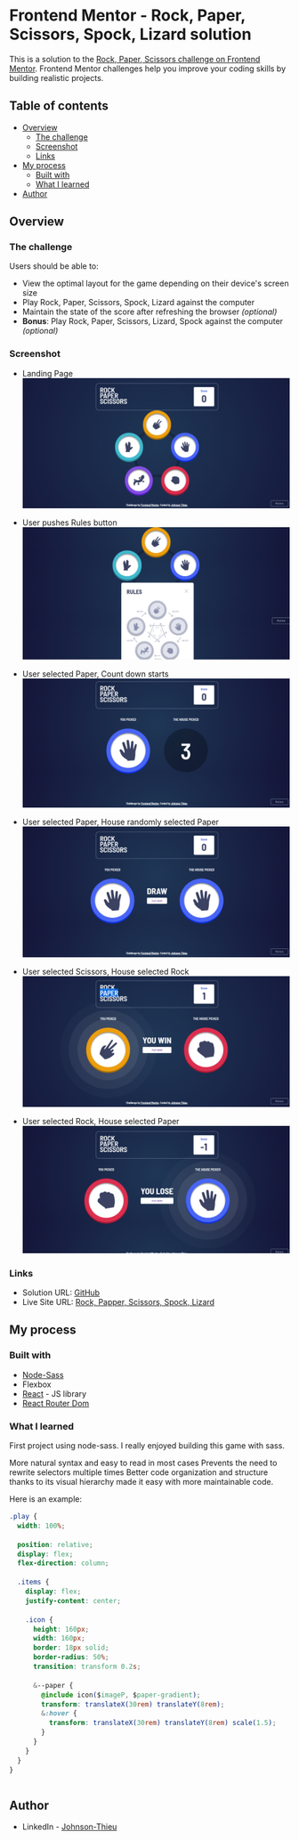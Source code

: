 # Frontend Mentor - Rock, Paper, Scissors, Spock, Lizard solution

This is a solution to the [Rock, Paper, Scissors challenge on Frontend Mentor](https://www.frontendmentor.io/challenges/rock-paper-scissors-game-pTgwgvgH). Frontend Mentor challenges help you improve your coding skills by building realistic projects.

## Table of contents

- [Overview](#overview)
  - [The challenge](#the-challenge)
  - [Screenshot](#screenshot)
  - [Links](#links)
- [My process](#my-process)
  - [Built with](#built-with)
  - [What I learned](#what-i-learned)
- [Author](#author)

## Overview

### The challenge

Users should be able to:

- View the optimal layout for the game depending on their device's screen size
- Play Rock, Paper, Scissors, Spock, Lizard against the computer
- Maintain the state of the score after refreshing the browser _(optional)_
- **Bonus**: Play Rock, Paper, Scissors, Lizard, Spock against the computer _(optional)_

### Screenshot

- Landing Page
  ![](./src/images/game-screenshot.png)

- User pushes Rules button
  ![](./src/images/game-rules.png)

- User selected Paper, Count down starts
  ![](./src/images/game-count.png)

- User selected Paper, House randomly selected Paper
  ![](./src/images/game-draw.png)

- User selected Scissors, House selected Rock
  ![](./src/images/game-win.png)

- User selected Rock, House selected Paper
  ![](./src/images/game-lose.png)

### Links

- Solution URL: [GitHub](https://github.com/MyNameIsJohnson/react-scss-rock-paper-scissor)
- Live Site URL: [Rock, Papper, Scissors, Spock, Lizard](https://react-w-scss-rock-paper-scissors.onrender.com/)

## My process

### Built with

- [Node-Sass](https://www.npmjs.com/package/node-sass)
- Flexbox
- [React](https://reactjs.org/) - JS library
- [React Router Dom](https://www.npmjs.com/package/react-router-dom)

### What I learned

First project using node-sass. I really enjoyed building this game with sass.

More natural syntax and easy to read in most cases
Prevents the need to rewrite selectors multiple times
Better code organization and structure thanks to its visual hierarchy made it easy with more maintainable code.

Here is an example:

```css
.play {
  width: 100%;

  position: relative;
  display: flex;
  flex-direction: column;

  .items {
    display: flex;
    justify-content: center;

    .icon {
      height: 160px;
      width: 160px;
      border: 18px solid;
      border-radius: 50%;
      transition: transform 0.2s;

      &--paper {
        @include icon($imageP, $paper-gradient);
        transform: translateX(30rem) translateY(8rem);
        &:hover {
          transform: translateX(30rem) translateY(8rem) scale(1.5);
        }
      }
    }
  }
}
```

```js

```

## Author

- LinkedIn - [Johnson-Thieu](https://www.linkedin.com/in/johnson-thieu/)
